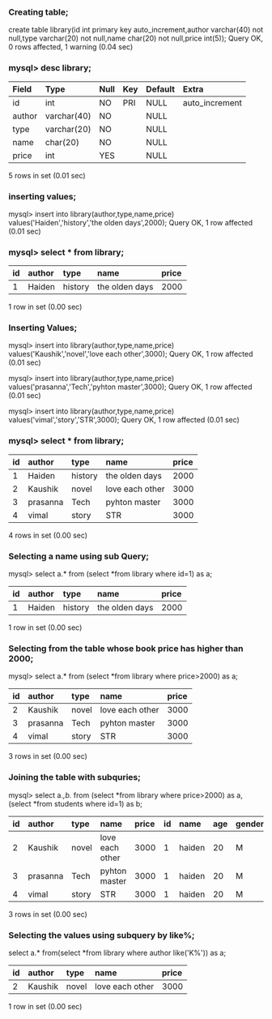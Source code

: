 ### Creating table;

create table library(id int primary key auto_increment,author varchar(40) not null,type varchar(20) not null,name char(20) not null,price int(5));
Query OK, 0 rows affected, 1 warning (0.04 sec)

### mysql> desc library;

| Field  | Type        | Null | Key | Default | Extra          |
|:----|:----|:----|:-----|:----|:-----|
| id     | int         | NO   | PRI | NULL    | auto_increment |
| author | varchar(40) | NO   |     | NULL    |                |
| type   | varchar(20) | NO   |     | NULL    |                |
| name   | char(20)    | NO   |     | NULL    |                |
| price  | int         | YES  |     | NULL    |                |

5 rows in set (0.01 sec)

### inserting values;

mysql> insert into library(author,type,name,price) values('Haiden','history','the olden days',2000);
Query OK, 1 row affected (0.01 sec)

### mysql> select * from library;

| id | author | type    | name           | price |
|:----|:----|:-----|:-----|:----|
|  1 | Haiden | history | the olden days |  2000 |

1 row in set (0.00 sec)

### Inserting Values;

mysql> insert into library(author,type,name,price) values('Kaushik','novel','love each other',3000);
Query OK, 1 row affected (0.01 sec)

mysql> insert into library(author,type,name,price) values('prasanna','Tech','pyhton master',3000);
Query OK, 1 row affected (0.01 sec)

mysql> insert into library(author,type,name,price) values('vimal','story','STR',3000);
Query OK, 1 row affected (0.01 sec)

### mysql> select * from library;

| id | author   | type    | name            | price |
|:----|:----|:----|:-----|:----|
|  1 | Haiden   | history | the olden days  |  2000 |
|  2 | Kaushik  | novel   | love each other |  3000 |
|  3 | prasanna | Tech    | pyhton master   |  3000 |
|  4 | vimal    | story   | STR             |  3000 |

4 rows in set (0.00 sec)

### Selecting a name using sub Query;

mysql> select a.* from (select *from library where id=1) as a;

| id | author | type    | name           | price |
|:----|:----|:----|:-----|:----|
|  1 | Haiden | history | the olden days |  2000 |

1 row in set (0.00 sec)

### Selecting from the table whose book price has higher than 2000;

mysql> select a.* from (select *from library where price>2000) as a;

| id | author   | type  | name            | price |
|:----|:----|:----|:-----|:----|
|  2 | Kaushik  | novel | love each other |  3000 |
|  3 | prasanna | Tech  | pyhton master   |  3000 |
|  4 | vimal    | story | STR             |  3000 |

3 rows in set (0.00 sec)

### Joining the table with subquries;

mysql> select a.*,b.* from (select *from library where price>2000) as a,(select *from students where id=1) as b;

| id | author   | type  | name            | price | id | name   | age  | gender |
|:----|:----|:----|:----|:----|:----|:----|:----|:----|
|  2 | Kaushik  | novel | love each other |  3000 |  1 | haiden |   20 | M      |
|  3 | prasanna | Tech  | pyhton master   |  3000 |  1 | haiden |   20 | M      |
|  4 | vimal    | story | STR             |  3000 |  1 | haiden |   20 | M      |

3 rows in set (0.00 sec)

### Selecting the values using subquery by like%;

select a.* from(select *from library where author like('K%')) as a;

| id | author  | type  | name            | price |
|:----|:----|:----|:----|:----|
|  2 | Kaushik | novel | love each other |  3000 |

1 row in set (0.00 sec)

